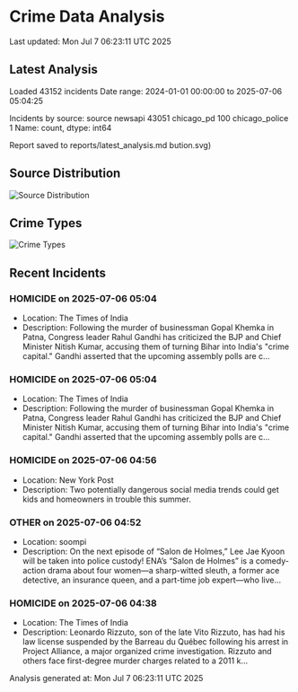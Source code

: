 # Crime Data Analysis
Last updated: Mon Jul  7 06:23:11 UTC 2025

## Latest Analysis

Loaded 43152 incidents
Date range: 2024-01-01 00:00:00 to 2025-07-06 05:04:25

Incidents by source:
source
newsapi           43051
chicago_pd          100
chicago_police        1
Name: count, dtype: int64

Report saved to reports/latest_analysis.md
bution.svg)

## Source Distribution
![Source Distribution](images/source_distribution.svg)

## Crime Types
![Crime Types](images/crime_types.svg)

## Recent Incidents

### HOMICIDE on 2025-07-06 05:04
- Location: The Times of India
- Description: Following the murder of businessman Gopal Khemka in Patna, Congress leader Rahul Gandhi has criticized the BJP and Chief Minister Nitish Kumar, accusing them of turning Bihar into India's "crime capital." Gandhi asserted that the upcoming assembly polls are c…


### HOMICIDE on 2025-07-06 05:04
- Location: The Times of India
- Description: Following the murder of businessman Gopal Khemka in Patna, Congress leader Rahul Gandhi has criticized the BJP and Chief Minister Nitish Kumar, accusing them of turning Bihar into India's "crime capital." Gandhi asserted that the upcoming assembly polls are c…


### HOMICIDE on 2025-07-06 04:56
- Location: New York Post
- Description: Two potentially dangerous social media trends could get kids and homeowners in trouble this summer.


### OTHER on 2025-07-06 04:52
- Location: soompi
- Description: On the next episode of “Salon de Holmes,” Lee Jae Kyoon will be taken into police custody! ENA’s “Salon de Holmes” is a comedy-action drama about four women—a sharp-witted sleuth, a former ace detective, an insurance queen, and a part-time job expert—who live…


### HOMICIDE on 2025-07-06 04:38
- Location: The Times of India
- Description: Leonardo Rizzuto, son of the late Vito Rizzuto, has had his law license suspended by the Barreau du Québec following his arrest in Project Alliance, a major organized crime investigation. Rizzuto and others face first-degree murder charges related to a 2011 k…

Analysis generated at: Mon Jul  7 06:23:11 UTC 2025
